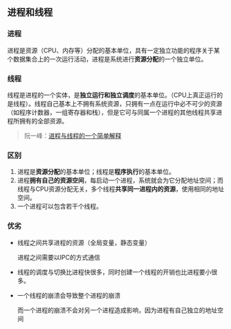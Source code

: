 ## 进程和线程

### 进程

进程是资源（CPU、内存等）分配的基本单位，具有一定独立功能的程序关于某个数据集合上的一次运行活动，进程是系统进行**资源分配**的一个独立单位。

### 线程

线程是进程的一个实体，是**独立运行和独立调度**的基本单位。（CPU上真正运行的是线程）。线程自己基本上不拥有系统资源，只拥有一点在运行中必不可少的资源（如程序计数器，一组寄存器和栈），但是它可与同属一个进程的其他线程共享进程所拥有的全部资源。

> 阮一峰：[进程与线程的一个简单解释](https://link.zhihu.com/?target=http%3A//www.ruanyifeng.com/blog/2013/04/processes_and_threads.html)

### 区别

1. 进程是**资源分配**的基本单位；线程是**程序执行**的基本单位。
2. 进程**拥有自己的资源空间**，每启动一个进程，系统就会为它分配地址空间；而线程与CPU资源分配无关，多个线程**共享同一进程内的资源**，使用相同的地址空间。
3. 一个进程可以包含若干个线程。

### 优劣

- 线程之间共享进程的资源（全局变量，静态变量）

  进程之间需要以IPC的方式通信

- 线程的调度与切换比进程快很多，同时创建一个线程的开销也比进程要小很多。

- 一个线程的崩溃会导致整个进程的崩溃

  而一个进程的崩溃不会对另一个进程造成影响，因为进程有自己独立的地址空间